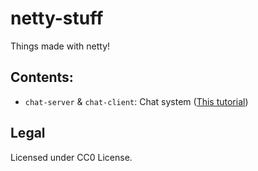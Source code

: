 # netty-stuff

Things made with netty!

## Contents:

- `chat-server` & `chat-client`: Chat system ([This tutorial](https://itsallbinary.com/netty-project-understanding-netty-using-simple-real-world-example-of-chat-server-client-good-for-beginners/))

## Legal

Licensed under CC0 License.
